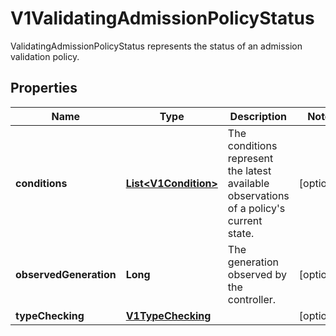 

# V1ValidatingAdmissionPolicyStatus

ValidatingAdmissionPolicyStatus represents the status of an admission validation policy.

## Properties

| Name | Type | Description | Notes |
|------------ | ------------- | ------------- | -------------|
|**conditions** | [**List&lt;V1Condition&gt;**](V1Condition.md) | The conditions represent the latest available observations of a policy&#39;s current state. |  [optional] |
|**observedGeneration** | **Long** | The generation observed by the controller. |  [optional] |
|**typeChecking** | [**V1TypeChecking**](V1TypeChecking.md) |  |  [optional] |



